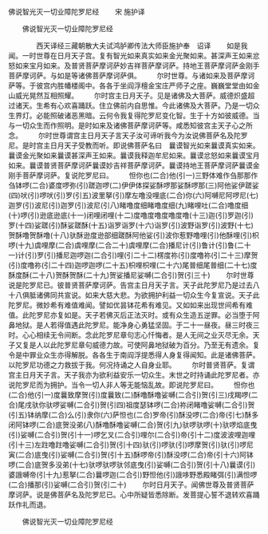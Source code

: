   佛说智光灭一切业障陀罗尼经
　　宋 施护译




　　佛说智光灭一切业障陀罗尼经

　　　　西天译经三藏朝散大夫试鸿胪卿传法大师臣施护奉　诏译
　　如是我闻。一时世尊在日月天子宫。复有智光如来真实如来金光聚如来。甚深声王如来忿怒如来宝月如来。及普贤菩萨摩诃萨妙吉祥菩萨摩诃萨。持地王菩萨摩诃萨金刚手菩萨摩诃萨。与如是等诸佛菩萨摩诃萨俱。
　　尔时世尊。与诸如来及菩萨摩诃萨等。于彼宫内胜幡楼阁中。各各于坐阎浮檀金宝庄严师子之座。巍巍堂堂由如金山威光晃然互相照耀。
　　尔时宫主日月天子。见是诸佛及大菩萨。威德炽盛超过诸天。生希有心欢喜踊跃。住立佛前内自思惟。今此诸佛及大菩萨。乃是一切众生界灯。必能照破诸恶黑暗。云何令我复得陀罗尼变化智。生于十方如彼威德。当与一切众生而作照明。是时如来及诸佛菩萨摩诃萨等。咸悉知彼宫主天子心之所念。
　　尔时世尊谓宫主日月天子言天子汝可谛听我今为汝说佛菩萨名及陀罗尼。是时宫主日月天子受教而听。即说佛菩萨名曰　曩谟智光如来曩谟真实如来。曩谟金光聚如来曩谟甚深声王如来。曩谟我释迦牟尼如来。曩谟忿怒如来曩谟宝月如来。曩谟普贤菩萨摩诃萨曩谟妙吉祥菩萨摩诃萨。曩谟持地王菩萨摩诃萨曩谟金刚手菩萨摩诃萨。复说陀罗尼曰。
　　怛你也(二合)他(引一)三野体难作刍那那作刍钵啰(二合)婆度啰弥(引)蹉迦啰(二)伊伊体探娑酥啰那娑酥啰那(三)阿他娑伊蹉娑(四)吠(引)啰吠(引)罗(引五)波里拏(引)摩左噜没哩底(二合)你(六)阿嚩尼阿啰尼(七)迦罗(引)波尼(引)迦罗(引)波尼(引八)睹噜度细睹噜度细(九)睹哩吐(二合)噜度细(十)啰(引)逊底逊底(十一)闭哩闭哩(十二)度噜度噜度噜度噜(十三)迦(引)罗迦(引)罗(十四)娑蹉(引)酥娑蹉酥(十五)诣罗诣罗(十六)诣罗(引)波野诣罗(引)波野(十七)贺酥噜贺酥噜(十八)驮酥逊度逊部细蹉酥阿他娑(引)波你惹野噜哩(引)他酥哩(引)枳啰(十九)虞哩摩(二合)虞哩摩(二合二十)虞哩摩(二合)播尼计(引)鲁计(引)鲁(二十一)计(引)罗(引)播尼迦啰迦(二合引)哩(引二十二)楞度祢(引)度噜祢(引二十三)摩贺(引)度噜祢(引二十四)迦啰迦啰(二十五)枳哩枳哩(二十六)尾普细尾普细(二十七)度酥度酥(二十八)贺酥贺酥(二十九)贺娑播尼娑嚩(二合引)贺(引三十)
　　尔时世尊说是陀罗尼已。彼普贤菩萨摩诃萨。告宫主日月天子言。天子此陀罗尼乃是过去八十八俱胝诸佛同共宣说。如来大慈大悲。为欲拥护利益一切众生今复宣说。天子此陀罗尼。微妙希有难值难闻。譬如优昙钵花希有难见。又如如来出现世间希有难值。此陀罗尼亦复如是。天子若佛灭后正法灭时。或有众生造五逆罪。必当堕于阿鼻地狱。是人若得值遇此陀罗尼。能净身心勇猛坚固。于二十一昼夜。昼三时夜三时。心心相续无令间断。念此陀罗尼章句志心忏悔者。是人无间之业灭尽无余。天子又复是人以此陀罗尼章句威德力故。可使阿鼻地狱破为百分。乃至无有遗余。复令是中罪业众生亦得解脱。各各生于南阎浮提悉得人身复得闻知。此是诸佛菩萨。以陀罗尼功德之力救拔于我。何况持诵之人自身业耶。
　　尔时普贤菩萨。复谓宫主日月天子言。天子我亦为欲利益安乐一切众生。末世之时持诵此陀罗尼者。亦说陀罗尼而为拥护。当令一切人非人等无能恼乱故。即说陀罗尼曰。
　　怛你也(二合)他(引一)度曩致摩贺(引)度曩致(二)酥噜酥噜娑嚩(二合引)贺(引三)戌羯啰(二合)尾戌驮你驮啰娑嚩(二合引)贺(引四)祖度瑟钵啰(二合)祢闭睹噜娑嚩(二合引)贺(引五)钵纳摩(二合)么(引)隶你(六)萨怛也(二合)罗帝(引)酥没啰(二合)帝(引七)酥多闭阿钵啰(二合)底贺没弟(八)酥噜酥噜娑嚩(二合)贺(引九)驮啰驮啰(十)驮啰焰底曳(引)娑嚩(二合引)贺(引十一)啰乞叉(二合引)哩尔(二合引)帝(引十二)度波波哩迦哩(引十三)左跓噜跓噜娑嚩(二合引)贺(引十四)驮(引)啰驮(引)啰摩贺(引)驮(引)啰尼寅(二合)底曳(引)娑嚩(二合引)贺(引十五)酥啰帝(引)酥没啰(二合)帝(引十六)阿钵啰(二合)底贺多没弟(十七)驮啰驮啰驮邻底曳(引)娑嚩(二合引)贺(引十八)曩谟(引)婆誐嚩帝(引十九)惹拏(二合)曩啰迦(二合引)野怛他(引)誐哆野悉殿睹弭(引)满怛啰(二合)播那(引)娑嚩(二合引)贺(引二十)
　　尔时日月天子。闻佛世尊及普贤菩萨摩诃萨。说是佛菩萨名及陀罗尼已。心中所疑皆悉除断。发菩提心誓不退转欢喜踊跃作礼而退。

　　佛说智光灭一切业障陀罗尼经


